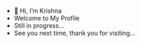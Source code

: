 - 👋 Hi, I’m Krishna
- Welcome to My Profile
- Still in progress...
- See you next time, thank you for visiting...
